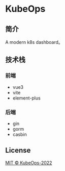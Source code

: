 <div>
  <h1>KubeOps</h1>
</div>

## 简介

A modern k8s dashboard。

## 技术栈

### 前端

- vue3
- vite
- element-plus

### 后端

- gin
- gorm
- casbin

## License

[MIT © KubeOps-2022](./LICENSE)
